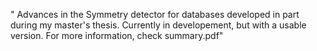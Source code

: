 " Advances in the Symmetry detector for databases developed in part during my master's thesis. Currently in developement, but with a usable version. For more information, check summary.pdf" 
